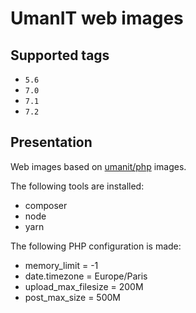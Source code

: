 # UmanIT web images

## Supported tags
* `5.6`
* `7.0`
* `7.1`
* `7.2`

## Presentation
Web images based on [umanit/php](https://hub.docker.com/r/umanit/php/) images.

The following tools are installed:
* composer
* node
* yarn

The following PHP configuration is made:
* memory_limit = -1
* date.timezone = Europe/Paris
* upload_max_filesize = 200M
* post_max_size = 500M
